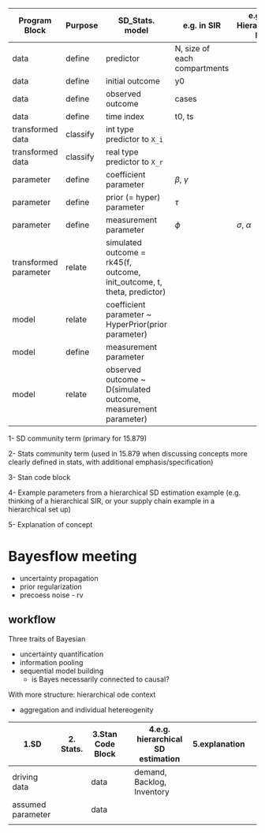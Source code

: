 | Program Block         | Purpose  | SD_Stats. model                                                         | e.g.  in SIR                 | e.g. in Hierarchical M. |
| --------------------- | -------- | ----------------------------------------------------------------------- | ---------------------------- | ----------------------- |
| data                  | define   | predictor                                                               | N, size of each compartments |                         |
| data                  | define   | initial outcome                                                         | y0                           |                         |
| data                  | define   | observed outcome                                                        | cases                        |                         |
| data                  | define   | time index                                                              | t0, ts                       |                         |
| transformed data      | classify | int type predictor to `X_i`                                             |                              |                         |
| transformed data      | classify | real type predictor to `X_r`                                            |                              |                         |
| parameter             | define   | coefficient parameter                                                   | $\beta$, $\gamma$            |                         |
| parameter             | define   | prior (= hyper) parameter                                               | $\tau$                       |                         |
| parameter             | define   | measurement parameter                                                   | $\phi$                       | $\sigma$, $\alpha$      |
| transformed parameter | relate   | simulated outcome = rk45(f, outcome, init_outcome, t, theta, predictor) |                              |                         |
| model                 | relate   | coefficient parameter  ~ HyperPrior(prior parameter)                    |                              |                         |
| model                 | define   | measurement parameter                                                   |                              |                         |
| model                 | relate   | observed outcome ~ D(simulated outcome, measurement parameter)          |                              |                         |

1- SD community term (primary for 15.879)

2- Stats community term (used in 15.879 when discussing concepts more clearly defined in stats, with additional emphasis/specification)

3- Stan code block

4- Example parameters from a hierarchical SD estimation example (e.g. thinking of a hierarchical SIR, or your supply chain example in a hierarchical set up)

5- Explanation of concept



# Bayesflow meeting

- uncertainty propagation
- prior regularization
- precoess noise - rv


## workflow
Three traits of Bayesian
- uncertainty quantification
- information pooling
- sequential model building
    - is Bayes necessarily connected to causal?


With more structure: hierarchical ode context


- aggregation and individual hetereogenity





| 1.SD              | 2. Stats. | 3.Stan Code Block |     | 4.e.g. hierarchical SD estimation | 5.explanation |     |
| ----------------- | --------- | ----------------- | --- | --------------------------------- | ------------- | --- |
| driving data      |           | data              |     | demand, Backlog, Inventory        |               |     |
| assumed parameter |           | data              |     |                                   |               |     |
|                   |           |                   |     |                                   |               |     |
